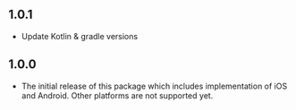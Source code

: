 ## 1.0.1

* Update Kotlin & gradle versions

## 1.0.0

* The initial release of this package which includes implementation of iOS and Android. Other platforms are not
  supported yet.
